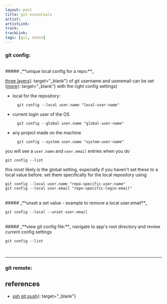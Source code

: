 ```yaml
---
layout: post
title: git essentials
artist: 
artistLink: 
track: 
trackLink: 
tags: [git, notes]
---
```





### git config:



<br>
##### _**unique local config for a repo:**_

[three layers](https://stackoverflow.com/a/16682441){: target="_blank"} of git username and useremail can be set ([more](https://git-scm.com/docs/git-config#_includes){: target="_blank"} with the right config settings)

- local for the repository:

        git config --local user.name "local-user-name"

- current login user of the OS
        
        git config --global user.name "global-user-name"

- any project made on the machine 
        
        git config --system user.name "system-user-name"

you will see a `user.name` and `user.email` entries when you do 

    git config --list

this most likely is the global setting, especially if you haven't set these to a local value before. set them specifically for the local repository using 

    git config --local user.name "repo-specific-user-name"
    git config --local user.email "repo-specific-login-email"


<br>
##### _**unset a set value - example to remove a local user.email**_

    git config --local --unset user.email


<br>
##### _**view git config file:**_
navigate to app's root directory and review current config settings 

    git config --list

<br>


<hr>

### git remote:

## references 

- [ssh git push](https://stackoverflow.com/questions/8588768/how-do-i-avoid-the-specification-of-the-username-and-password-at-every-git-push){: target="_blank"}